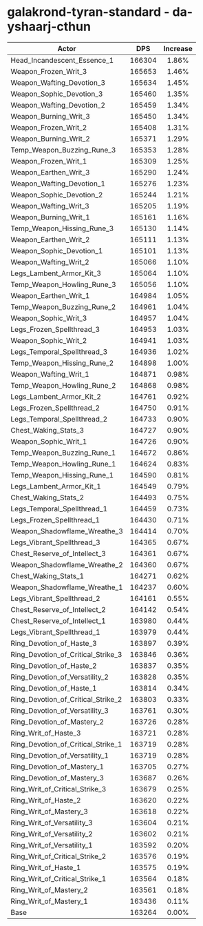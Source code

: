 # galakrond-tyran-standard - da-yshaarj-cthun
| Actor | DPS | Increase |
|---|:---:|:---:|
|Head_Incandescent_Essence_1|166304|1.86%|
|Weapon_Frozen_Writ_3|165653|1.46%|
|Weapon_Wafting_Devotion_3|165634|1.45%|
|Weapon_Sophic_Devotion_3|165460|1.35%|
|Weapon_Wafting_Devotion_2|165459|1.34%|
|Weapon_Burning_Writ_3|165450|1.34%|
|Weapon_Frozen_Writ_2|165408|1.31%|
|Weapon_Burning_Writ_2|165371|1.29%|
|Temp_Weapon_Buzzing_Rune_3|165353|1.28%|
|Weapon_Frozen_Writ_1|165309|1.25%|
|Weapon_Earthen_Writ_3|165290|1.24%|
|Weapon_Wafting_Devotion_1|165276|1.23%|
|Weapon_Sophic_Devotion_2|165244|1.21%|
|Weapon_Wafting_Writ_3|165205|1.19%|
|Weapon_Burning_Writ_1|165161|1.16%|
|Temp_Weapon_Hissing_Rune_3|165130|1.14%|
|Weapon_Earthen_Writ_2|165111|1.13%|
|Weapon_Sophic_Devotion_1|165101|1.13%|
|Weapon_Wafting_Writ_2|165066|1.10%|
|Legs_Lambent_Armor_Kit_3|165064|1.10%|
|Temp_Weapon_Howling_Rune_3|165056|1.10%|
|Weapon_Earthen_Writ_1|164984|1.05%|
|Temp_Weapon_Buzzing_Rune_2|164961|1.04%|
|Weapon_Sophic_Writ_3|164957|1.04%|
|Legs_Frozen_Spellthread_3|164953|1.03%|
|Weapon_Sophic_Writ_2|164941|1.03%|
|Legs_Temporal_Spellthread_3|164936|1.02%|
|Temp_Weapon_Hissing_Rune_2|164898|1.00%|
|Weapon_Wafting_Writ_1|164871|0.98%|
|Temp_Weapon_Howling_Rune_2|164868|0.98%|
|Legs_Lambent_Armor_Kit_2|164761|0.92%|
|Legs_Frozen_Spellthread_2|164750|0.91%|
|Legs_Temporal_Spellthread_2|164733|0.90%|
|Chest_Waking_Stats_3|164727|0.90%|
|Weapon_Sophic_Writ_1|164726|0.90%|
|Temp_Weapon_Buzzing_Rune_1|164672|0.86%|
|Temp_Weapon_Howling_Rune_1|164624|0.83%|
|Temp_Weapon_Hissing_Rune_1|164590|0.81%|
|Legs_Lambent_Armor_Kit_1|164549|0.79%|
|Chest_Waking_Stats_2|164493|0.75%|
|Legs_Temporal_Spellthread_1|164459|0.73%|
|Legs_Frozen_Spellthread_1|164430|0.71%|
|Weapon_Shadowflame_Wreathe_3|164414|0.70%|
|Legs_Vibrant_Spellthread_3|164365|0.67%|
|Chest_Reserve_of_Intellect_3|164361|0.67%|
|Weapon_Shadowflame_Wreathe_2|164360|0.67%|
|Chest_Waking_Stats_1|164271|0.62%|
|Weapon_Shadowflame_Wreathe_1|164237|0.60%|
|Legs_Vibrant_Spellthread_2|164161|0.55%|
|Chest_Reserve_of_Intellect_2|164142|0.54%|
|Chest_Reserve_of_Intellect_1|163980|0.44%|
|Legs_Vibrant_Spellthread_1|163979|0.44%|
|Ring_Devotion_of_Haste_3|163897|0.39%|
|Ring_Devotion_of_Critical_Strike_3|163846|0.36%|
|Ring_Devotion_of_Haste_2|163837|0.35%|
|Ring_Devotion_of_Versatility_2|163828|0.35%|
|Ring_Devotion_of_Haste_1|163814|0.34%|
|Ring_Devotion_of_Critical_Strike_2|163803|0.33%|
|Ring_Devotion_of_Versatility_3|163761|0.30%|
|Ring_Devotion_of_Mastery_2|163726|0.28%|
|Ring_Writ_of_Haste_3|163721|0.28%|
|Ring_Devotion_of_Critical_Strike_1|163719|0.28%|
|Ring_Devotion_of_Versatility_1|163719|0.28%|
|Ring_Devotion_of_Mastery_1|163705|0.27%|
|Ring_Devotion_of_Mastery_3|163687|0.26%|
|Ring_Writ_of_Critical_Strike_3|163679|0.25%|
|Ring_Writ_of_Haste_2|163620|0.22%|
|Ring_Writ_of_Mastery_3|163618|0.22%|
|Ring_Writ_of_Versatility_3|163604|0.21%|
|Ring_Writ_of_Versatility_2|163602|0.21%|
|Ring_Writ_of_Versatility_1|163592|0.20%|
|Ring_Writ_of_Critical_Strike_2|163576|0.19%|
|Ring_Writ_of_Haste_1|163575|0.19%|
|Ring_Writ_of_Critical_Strike_1|163564|0.18%|
|Ring_Writ_of_Mastery_2|163561|0.18%|
|Ring_Writ_of_Mastery_1|163436|0.11%|
|Base|163264|0.00%|
